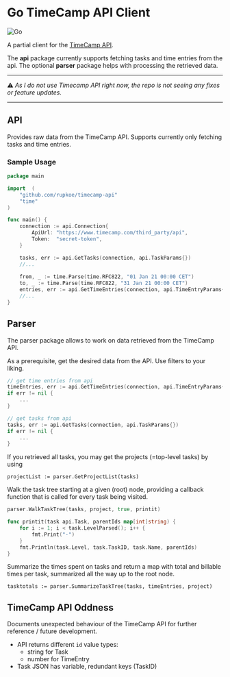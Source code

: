 # Go TimeCamp API Client

![Go](https://github.com/rupkoe/timecamp-api/workflows/Go/badge.svg)

A partial client for the [TimeCamp API](https://github.com/timecamp/timecamp-api).

The **api** package currently supports fetching tasks and time entries from the api. 
The optional **parser** package helps with processing the retrieved data.

---

⚠️ *As I do not use Timecamp API right now, the repo is not seeing any fixes or feature updates.*

---

## API

Provides raw data from the TimeCamp API. Supports currently only fetching tasks and time entries.

### Sample Usage

```Go
package main

import 	(
	"github.com/rupkoe/timecamp-api"
	"time"
)

func main() {
    connection := api.Connection{
        ApiUrl: "https://www.timecamp.com/third_party/api",
        Token:  "secret-token",
    }

    tasks, err := api.GetTasks(connection, api.TaskParams{})
    //...
    
    from, _ := time.Parse(time.RFC822, "01 Jan 21 00:00 CET")
    to, _ := time.Parse(time.RFC822, "31 Jan 21 00:00 CET")
    entries, err := api.GetTimeEntries(connection, api.TimeEntryParams{From: from, To: to})
    //...
}
```

## Parser

The parser package allows to work on data retrieved from the TimeCamp API.

As a prerequisite, get the desired data from the API. Use filters to your liking.

```go
// get time entries from api
timeEntries, err := api.GetTimeEntries(connection, api.TimeEntryParams{})
if err != nil {
    ...
}

// get tasks from api
tasks, err := api.GetTasks(connection, api.TaskParams{})
if err != nil {
    ...
}
```

If you retrieved all tasks, you may get the projects (=top-level tasks) by using

	projectList := parser.GetProjectList(tasks)

Walk the task tree starting at a given (root) node, providing a callback function that is called for every task being visited.

```go
parser.WalkTaskTree(tasks, project, true, printit)

func printit(task api.Task, parentIds map[int]string) {
    for i := 1; i < task.LevelParsed(); i++ {
        fmt.Print("-")
    }
    fmt.Println(task.Level, task.TaskID, task.Name, parentIds)
}
```
    

Summarize the times spent on tasks and return a map with total and billable times per task, summarized all the way up to the root node.

    tasktotals := parser.SummarizeTaskTree(tasks, timeEntries, project)


## TimeCamp API Oddness 

Documents unexpected behaviour of the TimeCamp API for further reference / future development.

- API returns different `id` value types:
    - string for Task
    - number for TimeEntry
- Task JSON has variable, redundant keys (TaskID)
